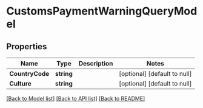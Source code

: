 # CustomsPaymentWarningQueryModel

## Properties
Name | Type | Description | Notes
------------ | ------------- | ------------- | -------------
**CountryCode** | **string** |  | [optional] [default to null]
**Culture** | **string** |  | [optional] [default to null]

[[Back to Model list]](../README.md#documentation-for-models) [[Back to API list]](../README.md#documentation-for-api-endpoints) [[Back to README]](../README.md)


